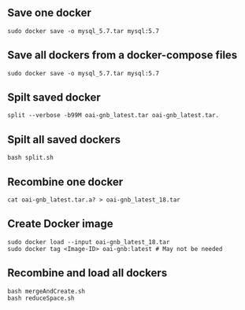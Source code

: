## Save one docker
```
sudo docker save -o mysql_5.7.tar mysql:5.7
```
## Save all dockers from a docker-compose files
```
sudo docker save -o mysql_5.7.tar mysql:5.7
```

## Spilt saved docker
```
split --verbose -b99M oai-gnb_latest.tar oai-gnb_latest.tar.
```
## Spilt all saved dockers
```
bash split.sh
```
## Recombine one docker
```
cat oai-gnb_latest.tar.a? > oai-gnb_latest_18.tar
```
## Create Docker image
```
sudo docker load --input oai-gnb_latest_18.tar
sudo docker tag <Image-ID> oai-gnb:latest # May not be needed
```
## Recombine and load all dockers
```
bash mergeAndCreate.sh
bash reduceSpace.sh
```


